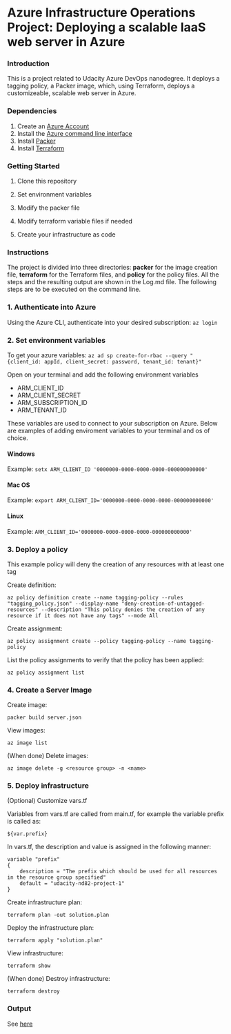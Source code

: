 # Azure Infrastructure Operations Project: Deploying a scalable IaaS web server in Azure

### Introduction

This is a project related to Udacity Azure DevOps nanodegree. It deploys a tagging policy, a Packer image, which, using Terraform, deploys a customizeable, scalable web server in Azure.

### Dependencies

1. Create an [Azure Account](https://portal.azure.com)
2. Install the [Azure command line interface](https://docs.microsoft.com/en-us/cli/azure/install-azure-cli?view=azure-cli-latest)
3. Install [Packer](https://www.packer.io/downloads)
4. Install [Terraform](https://www.terraform.io/downloads.html)

### Getting Started

1. Clone this repository

2. Set environment variables

3. Modify the packer file

4. Modify terraform variable files if needed

5. Create your infrastructure as code

### Instructions

The project is divided into three directories: **packer** for the image creation file, **terraform** for the Terraform files, and **policy** for the policy files. All the steps and the resulting output are shown in the Log.md file. The following steps are to be executed on the command line.

### 1. Authenticate into Azure
Using the Azure CLI, authenticate into your desired subscription: `az login`

### 2. Set environment variables
To get your azure variables:
`az ad sp create-for-rbac --query "{client_id: appId, client_secret: password, tenant_id: tenant}"`

Open on your terminal and add the following environment variables
- ARM_CLIENT_ID
- ARM_CLIENT_SECRET
- ARM_SUBSCRIPTION_ID
- ARM_TENANT_ID

These variables are used to connect to your subscription on Azure. Below are examples of adding enviroment variables to your terminal and os of choice.

#### Windows
Example: `setx ARM_CLIENT_ID '0000000-0000-0000-0000-000000000000'`

#### Mac OS
Example: `export ARM_CLIENT_ID='0000000-0000-0000-0000-000000000000'`

#### Linux
Example: `ARM_CLIENT_ID='0000000-0000-0000-0000-000000000000'`

### 3. Deploy a policy
This example policy will deny the creation of any resources with at least one tag

Create definition:

`az policy definition create --name tagging-policy --rules "tagging_policy.json" --display-name "deny-creation-of-untagged-resources" --description "This policy denies the creation of any resource if it does not have any tags" --mode All`

Create assignment:

`az policy assignment create --policy tagging-policy --name tagging-policy`

List the policy assignments to verify that the policy has been applied:

`az policy assignment list`

### 4. Create a Server Image
Create image:

`packer build server.json`

View images:

`az image list`

(When done) Delete images:

`az image delete -g <resource group> -n <name>`

### 5. Deploy infrastructure
(Optional) Customize vars.tf

Variables from vars.tf are called from main.tf, for example the variable prefix is called as:

`${var.prefix}`

In vars.tf, the description and value is assigned in the following manner:

    variable "prefix" 
    {
        description = "The prefix which should be used for all resources in the resource group specified"
        default = "udacity-nd82-project-1"
    }

Create infrastructure plan:

`terraform plan -out solution.plan`

Deploy the infrastructure plan:

`terraform apply "solution.plan"`

View infrastructure:

`terraform show`

(When done) Destroy infrastructure:

`terraform destroy`

### Output
See [here](./Log.md)
